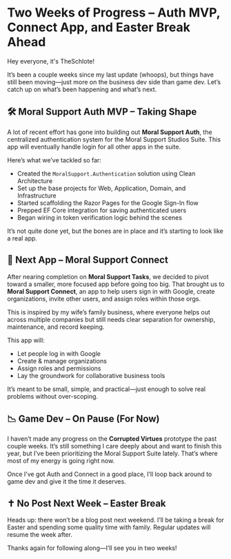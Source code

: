 # Two Weeks of Progress – Auth MVP, Connect App, and Easter Break Ahead

Hey everyone, it's TheSchlote!

It’s been a couple weeks since my last update (whoops), but things have still been moving—just more on the business dev side than game dev. Let’s catch up on what’s been happening and what’s next.

## 🛠️ Moral Support Auth MVP – Taking Shape

A lot of recent effort has gone into building out **Moral Support Auth**, the centralized authentication system for the Moral Support Studios Suite. This app will eventually handle login for all other apps in the suite.

Here’s what we’ve tackled so far:
- Created the `MoralSupport.Authentication` solution using Clean Architecture
- Set up the base projects for Web, Application, Domain, and Infrastructure
- Started scaffolding the Razor Pages for the Google Sign-In flow
- Prepped EF Core integration for saving authenticated users
- Began wiring in token verification logic behind the scenes

It’s not quite done yet, but the bones are in place and it’s starting to look like a real app.

## 🧩 Next App – Moral Support Connect

After nearing completion on **Moral Support Tasks**, we decided to pivot toward a smaller, more focused app before going too big. That brought us to **Moral Support Connect**, an app to help users sign in with Google, create organizations, invite other users, and assign roles within those orgs.

This is inspired by my wife’s family business, where everyone helps out across multiple companies but still needs clear separation for ownership, maintenance, and record keeping.

This app will:
- Let people log in with Google
- Create & manage organizations
- Assign roles and permissions
- Lay the groundwork for collaborative business tools

It’s meant to be small, simple, and practical—just enough to solve real problems without over-scoping.

## 📉 Game Dev – On Pause (For Now)

I haven’t made any progress on the **Corrupted Virtues** prototype the past couple weeks. It’s still something I care deeply about and want to finish this year, but I’ve been prioritizing the Moral Support Suite lately. That’s where most of my energy is going right now.

Once I’ve got Auth and Connect in a good place, I’ll loop back around to game dev and give it the time it deserves.

## ✝️ No Post Next Week – Easter Break

Heads up: there won’t be a blog post next weekend. I’ll be taking a break for Easter and spending some quality time with family. Regular updates will resume the week after.

Thanks again for following along—I’ll see you in two weeks!
